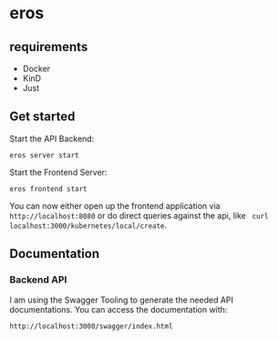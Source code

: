 # eros

## requirements
* Docker
* KinD
* Just

## Get started
Start the API Backend:
```shell
eros server start
```

Start the Frontend Server:
```shell
eros frontend start
```

You can now either open up the frontend application via `http://localhost:8080`
or do direct queries against the api, like ` curl localhost:3000/kubernetes/local/create`.

## Documentation
### Backend API
I am using the Swagger Tooling to generate the needed API documentations.
You can access the documentation with:
```shell
http://localhost:3000/swagger/index.html
```
